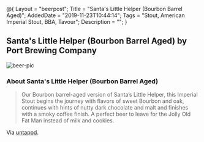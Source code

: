 @{
 Layout = "beerpost";
 Title = "Santa's Little Helper (Bourbon Barrel Aged)";
 AddedDate = "2019-11-23T10:44:14";
 Tags = "Stout, American Imperial Stout, BBA, Tavour";
 Description = "";
 }
 

## Santa's Little Helper (Bourbon Barrel Aged) by Port Brewing Company

![beer-pic]

### About Santa's Little Helper (Bourbon Barrel Aged)

> Our Bourbon barrel-aged version of Santa’s Little Helper, this Imperial Stout begins the journey with flavors of sweet Bourbon and oak, continues with hints of nutty dark chocolate and malt and finishes with a smoky coffee finish. A perfect beer to leave for the Jolly Old Fat Man instead of milk and cookies.

Via [untappd][untappd-url].

[untappd-url]: <https://untappd.com//b/port-brewing-company-santa-s-little-helper-bourbon-barrel-aged/23079>
[beer-pic]: https://jasonpowley.com/assets/img/2019-11-23-santas-little-helper-bourbon-barrel-aged.jpeg "Santa's Little Helper (Bourbon Barrel Aged) by Port Brewing Company"
